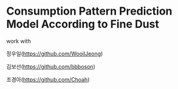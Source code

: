 # Consumption Pattern Prediction Model According to Fine Dust
work with

정우일(https://github.com/WooilJeong)

김보선(https://github.com/bbboson)

조경아(https://github.com/Choah) 
